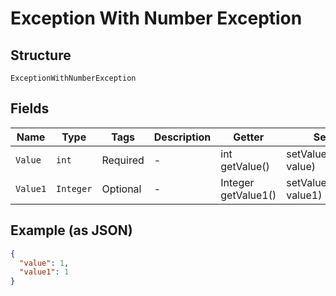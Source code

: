 
# Exception With Number Exception

## Structure

`ExceptionWithNumberException`

## Fields

| Name | Type | Tags | Description | Getter | Setter |
|  --- | --- | --- | --- | --- | --- |
| `Value` | `int` | Required | - | int getValue() | setValue(int value) |
| `Value1` | `Integer` | Optional | - | Integer getValue1() | setValue1(Integer value1) |

## Example (as JSON)

```json
{
  "value": 1,
  "value1": 1
}
```

